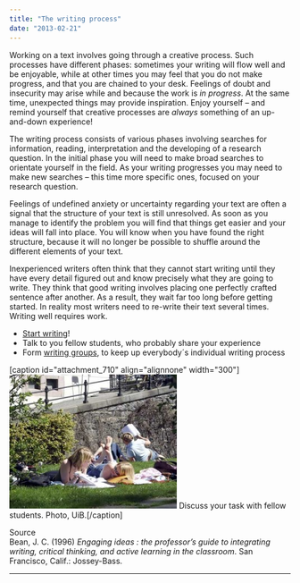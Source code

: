 ```yaml
---
title: "The writing process"
date: "2013-02-21"
---
```


Working on a text involves going through a creative process. Such processes have different phases: sometimes your writing will flow well and be enjoyable, while at other times you may feel that you do not make progress, and that you are chained to your desk. Feelings of doubt and insecurity may arise while and because the work is _in progress_. At the same time, unexpected things may provide inspiration. Enjoy yourself – and remind yourself that creative processes are _always_ something of an up-and-down experience!

The writing process consists of various phases involving searches for information, reading, interpretation and the developing of a research question. In the initial phase you will need to make broad searches to orientate yourself in the field. As your writing progresses you may need to make new searches – this time more specific ones, focused on your research question.

Feelings of undefined anxiety or uncertainty regarding your text are often a signal that the structure of your text is still unresolved. As soon as you manage to identify the problem you will find that things get easier and your ideas will fall into place. You will know when you have found the right structure, because it will no longer be possible to shuffle around the different elements of your text.

Inexperienced writers often think that they cannot start writing until they have every detail figured out and know precisely what they are going to write. They think that good writing involves placing one perfectly crafted sentence after another. As a result, they wait far too long before getting started. In reality most writers need to re-write their text several times. Writing well requires work.

- [Start writing](/en/writing/the-writing-process/start-writing/ "Start writing")!
- Talk to you fellow students, who probably share your experience
- Form [writing groups](/en/writing/the-writing-process/writing-groups/ "Writing groups"), to keep up everybody´s individual writing process

\[caption id="attachment\_710" align="alignnone" width="300"\][![Writingprocess](./images/Writingprocess-300x240.jpg "Writingprocess")](/en/writing/the-writing-process/writingprocess/) Discuss your task with fellow students. Photo, UiB.\[/caption\]

Source  
Bean, J. C. (1996) _Engaging ideas : the professor’s guide to integrating writing, critical thinking, and active learning in the classroom_. San Francisco, Calif.: Jossey-Bass.

* * *

